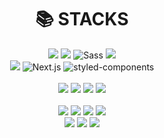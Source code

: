 
<div align=center>
  
<!--   [![wkddntjr1123's GitHub stats](https://github-readme-stats.vercel.app/api?username=wkddntjr1123&theme=dracula)](https://github.com/anuraghazra/github-readme-stats)
 -->
  <h1 style="border-bottom:none;">📚 STACKS</h1>
  <div>
    <img src="https://img.shields.io/badge/html5-E34F26?style=for-the-badge&logo=html5&logoColor=white"/> 
    <img src="https://img.shields.io/badge/css-1572B6?style=for-the-badge&logo=css3&logoColor=white"/>
    <img alt="Sass" src ="https://img.shields.io/badge/Sass-efd9e1.svg?&style=for-the-badge&logo=Sass&logoColor=CC6699"/>
    <img src="https://img.shields.io/badge/javascript-F7DF1E?style=for-the-badge&logo=javascript&logoColor=black"/>
  </div>
  <div>
    <img src="https://img.shields.io/badge/react-61DAFB?style=for-the-badge&logo=react&logoColor=black"/> 
    <img alt="Next.js" src ="https://img.shields.io/badge/Next.js-e0e0e0.svg?&style=for-the-badge&logo=Next.js&logoColor=000000"/>
    <img alt="styled-components" src ="https://img.shields.io/badge/styled Component-white.svg?&style=for-the-badge&logo=styled-components&logoColor=#DB7093"/>
  <div/>
  <br/>
  <div>
    <img src="https://img.shields.io/badge/java-007396?style=for-the-badge&logo=java&logoColor=white"/>
    <img src="https://img.shields.io/badge/spring-6DB33F?style=for-the-badge&logo=spring&logoColor=white"/>
    <img src="https://img.shields.io/badge/python-3776AB?style=for-the-badge&logo=python&logoColor=white"/> 
    <img src="https://img.shields.io/badge/django-092E20?style=for-the-badge&logo=django&logoColor=white"/>
  <div/>
  <br/>
  <div>
    <img src="https://img.shields.io/badge/linux-FCC624?style=for-the-badge&logo=linux&logoColor=black"/> 
    <img src="https://img.shields.io/badge/nginx-009047?style=for-the-badge&logo=nginx&logoColor=white"/>
    <img src="https://img.shields.io/badge/sqlite-4479A1?style=for-the-badge&logo=sqlite&logoColor=white"/> 
    <img src="https://img.shields.io/badge/mariaDB-003545?style=for-the-badge&logo=mariaDB&logoColor=white"/> 
  <div/>
  <div>
  <img src="https://img.shields.io/badge/github-181717?style=for-the-badge&logo=github&logoColor=white"/>
  <img src="https://img.shields.io/badge/git-F05032?style=for-the-badge&logo=git&logoColor=white"/>
  <img src="https://img.shields.io/badge/aws-232F3E?style=for-the-badge&logo=amazonaws&logoColor=white"/> 
  <div/> 
</div>
